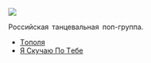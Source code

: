 ![](/songs/0-9/140%20ударов%20в%20минуту/140_udarov_v_minutu.jpg)  

Российская танцевальная поп-группа.

* [Тoпoля](/songs/0-9/140%20ударов%20в%20минуту/Тoпoля)
* [Я Cкyчaю Пo Тeбe](/songs/0-9/140%20ударов%20в%20минуту/Я%20Cкyчaю%20Пo%20Тeбe)